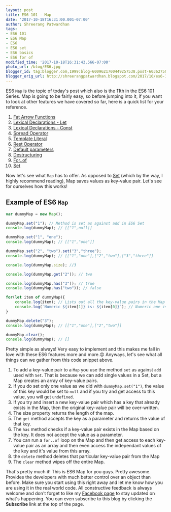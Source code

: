 ```yaml
---
layout: post
title: ES6 101 - Map
date: '2017-10-18T16:31:00.001-07:00'
author: Shreerang Patwardhan
tags:
- ES6 101
- ES6 Map
- ES6
- ES6 set
- ES6 basics
- ES6 for of
modified_time: '2017-10-18T16:31:43.566-07:00'
photo_url: /blog/ES6.jpg
blogger_id: tag:blogger.com,1999:blog-6009621700449257538.post-6036275051098895120
blogger_orig_url: http://shreerangpatwardhan.blogspot.com/2017/10/es6-101-map.html
---
```


ES6 ```Map``` is the topic of today's post which also is the 11th in the ES6 101 Series. Map is going to be fairly easy, so before jumping into it, if you want to look at other features we have covered so far, here is a quick list for your reference.
1. [Fat Arrow Functions](https://theuidev.github.io/es6-fat-arrow-functions/)
2. [Lexical Declarations - Let](https://theuidev.github.io/es6-101-lexical-declarations-let/)
3. [Lexical Declarations - Const](https://theuidev.github.io/es6-101-lexical-declarations-const/)
4. [Spread Operator](https://theuidev.github.io/es6-101-spread-operator/)
5. [Template Literal](https://theuidev.github.io/es6-template-literals/)
6. [Rest Operator](https://theuidev.github.io/es6-rest-operator/)
7. [Default parameters](https://theuidev.github.io/es6-101-default-parameters/)
8. [Destructuring](https://theuidev.github.io/es6-101-destructuring/)
9. [For..of](https://theuidev.github.io/es6-101-forof/)
10. [Set](https://theuidev.github.io/es6-101-set/)

Now let's see what ```Map``` has to offer. As opposed to [Set](https://theuidev.github.io/es6-101-set/) (which by the way, I highly recommend reading), Map saves values as key-value pair. Let's see for ourselves how this works!

## Example of ES6 ```Map```
```javascript
var dummyMap = new Map();

dummyMap.set("1"); // Method is set as against add in ES6 Set
console.log(dummyMap); // [["1",null]]

dummyMap.set("1", "one");
console.log(dummyMap); // [["1","one"]]

dummyMap.set("2", "two").set("3","three");
console.log(dummyMap); // [["1","one"],["2","two"],["3","three"]]

console.log(dummyMap.size); //3

console.log(dummyMap.get("2")); // two

console.log(dummyMap.has("3")); // true
console.log(dummyMap.has("two")); // false

for(let item of dummyMap){
    console.log(item); // Lists out all the key-value pairs in the Map
    console.log(`Numeric ${item[1]} is: ${item[0]}`); // Numeric one is: 1 and so on for each key-value pair in the Map
}

dummyMap.delete("3");
console.log(dummyMap); // [["1","one"],["2","two"]]

dummyMap.clear();
console.log(dummyMap); // []

```
Pretty simple as always! Very easy to implement and this makes me fall in love with these ES6 features more and more.&#128525; Anyways, let's see what all things can we gather from this code snippet above.
1. To add a key-value pair to a ```Map``` you use the method ```set``` as against ```add``` used with ```Set```. That is because we can add single values in a Set, but a Map creates an array of key-value pairs.
2. If you do set only one value as we did with ```dummyMap.set("1")```, the value of this key would be set to ```null``` and if you try and get access to this value, you will get ```undefined```.
3. If you try and insert a new key-value pair which has a key that already exists in the Map, then the original key-value pair will be over-written.
4. The size property returns the length of the map.
5. The ```get``` method accepts the key as a parameter and returns the value of that key.
6. The ```has``` method checks if a key-value pair exists in the Map based on the key. It does not accept the value as a parameter.
7. You can run a ```for..of``` loop on the Map and then get access to each key-value pair as an array and then even access the independant values of the key and it's value from this array.
8. the ```delete``` method deletes that particular key-value pair from the Map
9. The ```clear``` method wipes off the entire Map.

That's pretty much it! This is ES6 Map for you guys. Pretty awesome. Provides the developers with much better control over an object than before. Make sure you start using this right away and let me know how you are using it in the real world code. All constructive feedback is always welcome and don't forget to like my [Facebook page](https://www.facebook.com/SpatialUnlimited/) to stay updated on what's happening. You can even subscribe to this blog by clicking the **Subscribe** link at the top of the page.

